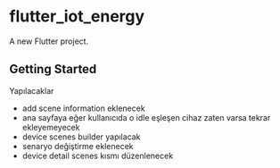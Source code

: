 # flutter_iot_energy

A new Flutter project.

## Getting Started
Yapılacaklar
- add scene information eklenecek
- ana sayfaya eğer kullanıcıda o idle eşleşen cihaz zaten varsa tekrar ekleyemeyecek
- device scenes builder yapılacak
- senaryo değiştirme eklenecek
- device detail scenes kısmı düzenlenecek